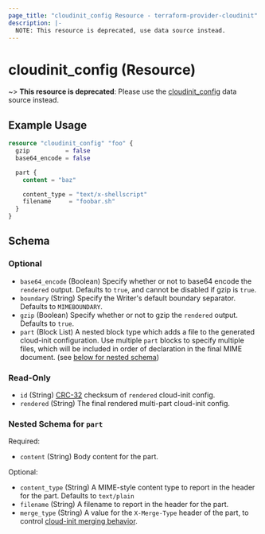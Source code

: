 ```yaml
---
page_title: "cloudinit_config Resource - terraform-provider-cloudinit"
description: |-
  NOTE: This resource is deprecated, use data source instead.
---
```


# cloudinit_config (Resource)

~> **This resource is deprecated**: Please use the [cloudinit_config](https://registry.terraform.io/providers/hashicorp/cloudinit/latest/docs/data-sources/cloudinit_config)
  data source instead.

## Example Usage

```terraform
resource "cloudinit_config" "foo" {
  gzip          = false
  base64_encode = false

  part {
    content = "baz"

    content_type = "text/x-shellscript"
    filename     = "foobar.sh"
  }
}
```

<!-- schema generated by tfplugindocs -->
## Schema

### Optional

- `base64_encode` (Boolean) Specify whether or not to base64 encode the `rendered` output. Defaults to `true`, and cannot be disabled if gzip is `true`.
- `boundary` (String) Specify the Writer's default boundary separator. Defaults to `MIMEBOUNDARY`.
- `gzip` (Boolean) Specify whether or not to gzip the `rendered` output. Defaults to `true`.
- `part` (Block List) A nested block type which adds a file to the generated cloud-init configuration. Use multiple `part` blocks to specify multiple files, which will be included in order of declaration in the final MIME document. (see [below for nested schema](#nestedblock--part))

### Read-Only

- `id` (String) [CRC-32](https://pkg.go.dev/hash/crc32) checksum of `rendered` cloud-init config.
- `rendered` (String) The final rendered multi-part cloud-init config.

<a id="nestedblock--part"></a>
### Nested Schema for `part`

Required:

- `content` (String) Body content for the part.

Optional:

- `content_type` (String) A MIME-style content type to report in the header for the part. Defaults to `text/plain`
- `filename` (String) A filename to report in the header for the part.
- `merge_type` (String) A value for the `X-Merge-Type` header of the part, to control [cloud-init merging behavior](https://cloudinit.readthedocs.io/en/latest/reference/merging.html).
